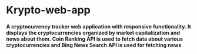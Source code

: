 # Krypto-web-app
#### A cryptocurrency tracker web application with responsive functionality. It displays the cryptocurrencies organized by market capitalization and news about them. Coin Ranking API is used to fetch data about various cryptocurrencies and Bing News Search API is used for fetching news
